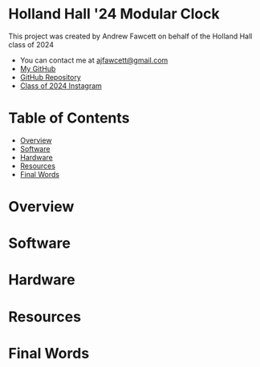 # Holland Hall '24 Modular Clock
This project was created by Andrew Fawcett on behalf of the Holland Hall class of 2024  
 - You can contact me at ajfawcett@gmail.com   
 - [My GitHub](https://github.com/foocett)
 - [GitHub Repository](https://github.com/foocett/mod-clock)
 - [Class of 2024 Instagram](https://www.instagram.com/hhdutch24?igsh=bTNlNGsxYjdndnlx)


# Table of Contents
- [Overview](#Overview)
- [Software](#Software)
- [Hardware](#Hardware)
- [Resources](#Resources)
- [Final Words](#Final-Words)

# Overview


# Software


# Hardware


# Resources


# Final Words